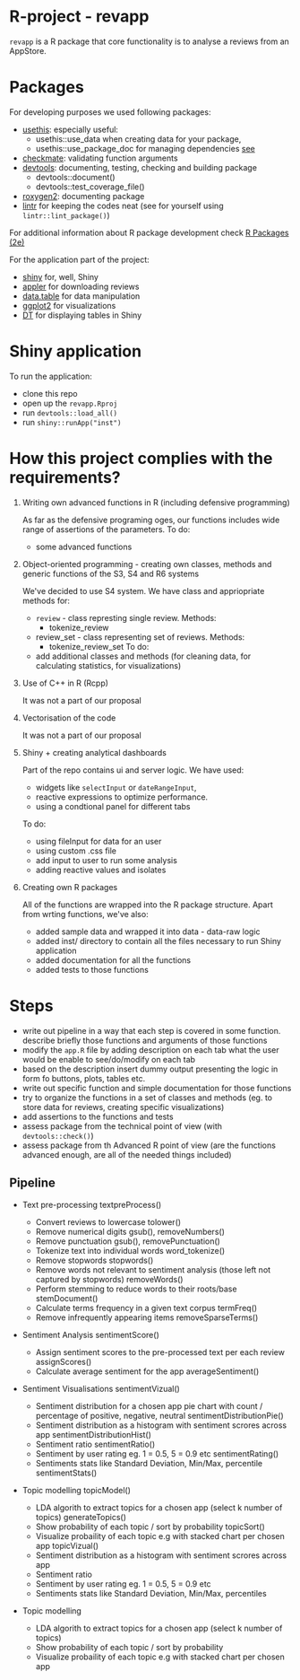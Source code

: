 # R-project - revapp

<code>revapp</code> is a R package that core functionality is to analyse a reviews from an AppStore.

# Packages

For developing purposes we used following packages:

* [usethis](https://github.com/cran/usethis): especially useful:
    * usethis::use_data when creating data for your package, 
    * usethis::use_package_doc for managing dependencies [see](https://r-pkgs.org/dependencies-in-practice.html#sec-dependencies-in-imports-r-code)
* [checkmate](https://mllg.github.io/checkmate/): validating function arguments
* [devtools](https://devtools.r-lib.org/): documenting, testing, checking and building package
    * devtools::document()
    * devtools::test_coverage_file()
* [roxygen2](https://roxygen2.r-lib.org/): documenting package
* [lintr](https://github.com/r-lib/lintr/) for keeping the codes neat (see for yourself using `lintr::lint_package()`)

For additional information about R package development check [R Packages (2e)](https://r-pkgs.org/)

For the application part of the project:

* [shiny](https://github.com/rstudio/shiny) for, well, Shiny
* [appler](https://github.com/cran/appler) for downloading reviews 
* [data.table](https://rdatatable.gitlab.io/data.table/) for data manipulation
* [ggplot2](https://ggplot2.tidyverse.org/) for visualizations
* [DT](https://github.com/rstudio/DT) for displaying tables in Shiny

# Shiny application

To run the application:

* clone this repo
* open up the `revapp.Rproj`
* run `devtools::load_all()`
* run `shiny::runApp("inst")`

# How this project complies with the requirements?

1. Writing own advanced functions in R (including defensive programming)
    
    As far as the defensive programing oges, our functions includes wide range of assertions of the parameters.
    To do: 
    * some advanced functions
    
2. Object-oriented programming - creating own classes, methods and generic functions of the S3, S4 and R6 systems
    
    We've decided to use S4 system. We have class and appriopriate methods for:
    * `review` - class represting single review. Methods:
        * tokenize_review
    * review_set - class representing set of reviews. Methods:
        * tokenize_review_set
    To do:
    * add additional classes and methods (for cleaning data, for calculating statistics, for visualizations)
3. Use of C++ in R (Rcpp)
    
    It was not a part of our proposal
4. Vectorisation of the code
    
    It was not a part of our proposal
5. Shiny + creating analytical dashboards
    
    Part of the repo contains ui and server logic. We have used:
    * widgets like `selectInput` or `dateRangeInput`, 
    * reactive expressions to optimize performance.
    * using a condtional panel for different tabs
    
    To do:
    * using fileInput for data for an user
    * using custom .css file
    * add input to user to run some analysis
    * adding reactive values and isolates
6. Creating own R packages
    
    All of the functions are wrapped into the R package structure. Apart from wrting functions, we've also:
    * added sample data and wrapped it into data - data-raw logic
    * added inst/ directory to contain all the files necessary to run Shiny application
    * added documentation for all the functions
    * added tests to those functions

# Steps

* write out pipeline in a way that each step is covered in some function. describe briefly those functions and arguments of those functions
* modify the `app.R` file by adding description on each tab what the user would be enable to see/do/modify on each tab
* based on the description insert dummy output presenting the logic in form fo buttons, plots, tables etc.
* write out specific function and simple documentation for those functions
* try to organize the functions in a set of classes and methods (eg. to store data for reviews, creating specific visualizations)
* add assertions to the functions and tests
* assess package from the technical point of view (with `devtools::check()`)
* assess package from th Advanced R point of view (are the functions advanced enough, are all of the needed things included)


## Pipeline

* Text pre-processing textpreProcess()
    * Convert reviews to lowercase tolower()
    * Remove numerical digits gsub(), removeNumbers()
    * Remove punctuation gsub(), removePunctuation()
    * Tokenize text into individual words word_tokenize()
    * Remove stopwords stopwords()
    * Remove words not relevant to sentiment analysis (those left not captured by stopwords) removeWords()
    * Perform stemming to reduce words to their roots/base stemDocument()
    * Calculate terms frequency in a given text corpus termFreq()
    * Remove infrequently appearing items removeSparseTerms()
    
* Sentiment Analysis sentimentScore() 
    * Assign sentiment scores to the pre-processed text per each review assignScores()
    * Calculate average sentiment for the app averageSentiment()
   
* Sentiment Visualisations sentimentVizual()
   * Sentiment distribution for a chosen app pie chart with count / percentage of positive, negative, neutral sentimentDistributionPie()
   * Sentiment distribution as a histogram with sentiment scrores across app sentimentDistributionHist() 
   * Sentiment ratio sentimentRatio() 
   * Sentiment by user rating eg. 1 = 0.5, 5 = 0.9 etc sentimentRating()
   * Sentiments stats like Standard Deviation, Min/Max, percentile sentimentStats()
  
* Topic modelling topicModel()
   * LDA algorith to extract topics for a chosen app (select k number of topics) generateTopics()
   * Show probability of each topic / sort by probability topicSort()
   * Visualize probaility of each topic e.g with stacked chart per chosen app topicVizual()
   * Sentiment distribution as a histogram with sentiment scrores across app
   * Sentiment ratio
   * Sentiment by user rating eg. 1 = 0.5, 5 = 0.9 etc 
   * Sentiments stats like Standard Deviation, Min/Max, percentiles
  
* Topic modelling 
   * LDA algorith to extract topics for a chosen app (select k number of topics)
   * Show probability of each topic / sort by probability 
   * Visualize probaility of each topic e.g with stacked chart per chosen app

